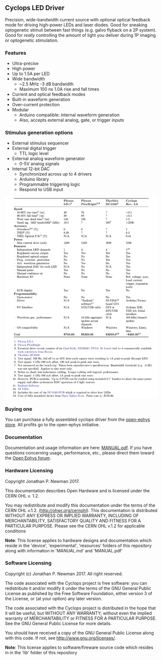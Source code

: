 ## Cyclops LED Driver
Precision, wide-bandwidth current source with optional optical feedback mode
for driving high-power LEDs and laser diodes. Good for sneaking optogenetic
stimuli between fast things (e.g. galvo flyback on a 2P system). Good for
_really_ controlling the amount of light you deliver during 1P imaging or
optogenetic stimulation.

### Features
- Ultra-precise
- High power
- Up to 1.5A per LED
- Wide bandwidth
    - \~2.5 MHz -3 dB bandwidth
    - Maximum 100 ns 1.0A rise and fall times
- Current and optical feedback modes
- Built-in waveform generation
- Over-current protection
- Modular
    - Arduino compatible: internal waveform generation
    - Also, accepts external analog, gate, or trigger inputs

### Stimulus generation options
- External stimulus sequencer
- External digital trigger
    - TTL logic level
- External analog waveform generator
    - 0-5V analog signals
- Internal 12-bit DAC
    - Synchronized across up to 4 drivers
    - Arduino library
    - Programmable triggering logic
    - Respond to USB input

![](./resources/comparison.png)

### Buying one
You can purchase a fully assembled cyclops driver from the [open-ephys
store](http://www.open-ephys.org/store/cyclops-led-driver). All profits go to
the open-ephys initiative.

### Documentation
Documentation and usage information are here: [MANUAL.pdf](./MANUAL.pdf). If you
have questions concerning usage, performance, etc., please direct them toward
the [Open Ephys forum](https://groups.google.com/forum/#!forum/open-ephys).

### Hardware Licensing
Copyright Jonathan P. Newman 2017.

This documentation describes Open Hardware and is licensed under the
CERN OHL v. 1.2.

You may redistribute and modify this documentation under the terms of the CERN
OHL v.1.2. (http://ohwr.org/cernohl). This documentation is distributed WITHOUT
ANY EXPRESS OR IMPLIED WARRANTY, INCLUDING OF MERCHANTABILITY, SATISFACTORY
QUALITY AND FITNESS FOR A PARTICULAR PURPOSE. Please see the CERN OHL v.1.2 for
applicable conditions

__Note__: This license applies to hardware designs and documentation which reside
in the 'device', 'experimental', 'resources' folders of this repository along
with information in 'MANUAL.md' and 'MANUAL.pdf'

### Software Licensing
Copyright (c) Jonathan P. Newman 2017. All right reserved.

The code associated with the Cyclops project is free software: you can
redistribute it and/or modify it under the terms of the GNU General Public
License as published by the Free Software Foundation, either version 3 of the
License, or (at your option) any later version.

The code associated with the Cyclops project is distributed in the hope that it
will be useful, but WITHOUT ANY WARRANTY; without even the implied warranty of
MERCHANTABILITY or FITNESS FOR A PARTICULAR PURPOSE.  See the GNU General
Public License for more details.

You should have received a copy of the GNU General Public License along with
this code.  If not, see <http://www.gnu.org/licenses/>.

__Note__: This license applies to software/fireware source code which resides in in
the 'lib' folder of this repository
